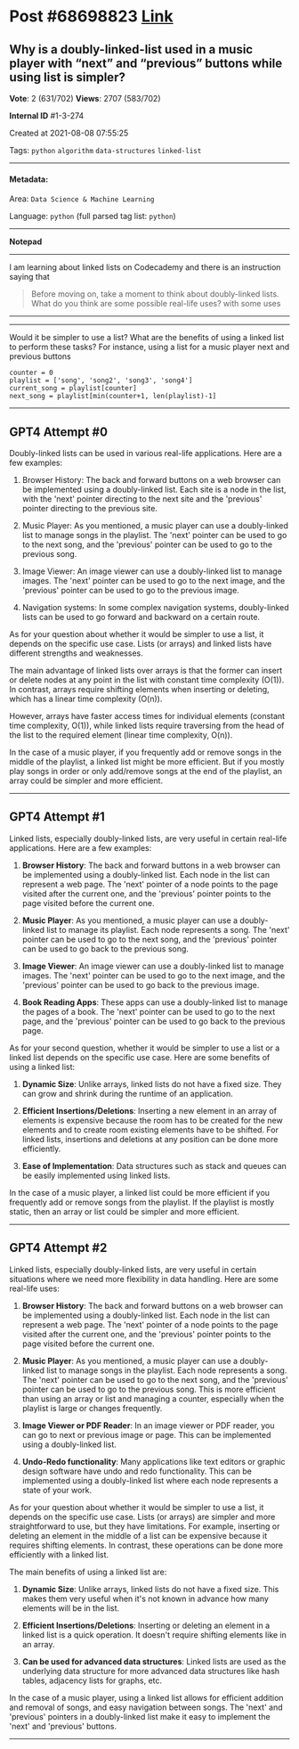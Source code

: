 
# Post \#68698823 [Link](https://stackoverflow.com/questions/68698823/)

## Why is a doubly-linked-list used in a music player with “next” and “previous” buttons while using list is simpler?

**Vote**: 2 (631/702) **Views**: 2707 (583/702) 

**Internal ID** \#1-3-274

Created at 2021-08-08 07:55:25

Tags: `python` `algorithm` `data-structures` `linked-list`

----------

#### Metadata:

Area: `Data Science & Machine Learning`

Language: `python` (full parsed tag list: `python`)

----------

**Notepad**


----------

I am learning about linked lists on Codecademy and there is an instruction saying that
> Before moving on, take a moment to think about doubly-linked lists.
What do you think are some possible real-life uses?
with some uses
- - - 

---


Would it be simpler to use a list?
What are the benefits of using a linked list to perform these tasks?
For instance, using a list for a music player next and previous buttons
```
counter = 0
playlist = ['song', 'song2', 'song3', 'song4']
current_song = playlist[counter]
next_song = playlist[min(counter+1, len(playlist)-1]
```



----------
        
## GPT4 Attempt \#0

Doubly-linked lists can be used in various real-life applications. Here are a few examples:

1. Browser History: The back and forward buttons on a web browser can be implemented using a doubly-linked list. Each site is a node in the list, with the 'next' pointer directing to the next site and the 'previous' pointer directing to the previous site.

2. Music Player: As you mentioned, a music player can use a doubly-linked list to manage songs in the playlist. The 'next' pointer can be used to go to the next song, and the 'previous' pointer can be used to go to the previous song.

3. Image Viewer: An image viewer can use a doubly-linked list to manage images. The 'next' pointer can be used to go to the next image, and the 'previous' pointer can be used to go to the previous image.

4. Navigation systems: In some complex navigation systems, doubly-linked lists can be used to go forward and backward on a certain route.

As for your question about whether it would be simpler to use a list, it depends on the specific use case. Lists (or arrays) and linked lists have different strengths and weaknesses.

The main advantage of linked lists over arrays is that the former can insert or delete nodes at any point in the list with constant time complexity (O(1)). In contrast, arrays require shifting elements when inserting or deleting, which has a linear time complexity (O(n)).

However, arrays have faster access times for individual elements (constant time complexity, O(1)), while linked lists require traversing from the head of the list to the required element (linear time complexity, O(n)).

In the case of a music player, if you frequently add or remove songs in the middle of the playlist, a linked list might be more efficient. But if you mostly play songs in order or only add/remove songs at the end of the playlist, an array could be simpler and more efficient.

--------

## GPT4 Attempt \#1

Linked lists, especially doubly-linked lists, are very useful in certain real-life applications. Here are a few examples:

1. **Browser History**: The back and forward buttons in a web browser can be implemented using a doubly-linked list. Each node in the list can represent a web page. The 'next' pointer of a node points to the page visited after the current one, and the 'previous' pointer points to the page visited before the current one.

2. **Music Player**: As you mentioned, a music player can use a doubly-linked list to manage its playlist. Each node represents a song. The 'next' pointer can be used to go to the next song, and the 'previous' pointer can be used to go back to the previous song.

3. **Image Viewer**: An image viewer can use a doubly-linked list to manage images. The 'next' pointer can be used to go to the next image, and the 'previous' pointer can be used to go back to the previous image.

4. **Book Reading Apps**: These apps can use a doubly-linked list to manage the pages of a book. The 'next' pointer can be used to go to the next page, and the 'previous' pointer can be used to go back to the previous page.

As for your second question, whether it would be simpler to use a list or a linked list depends on the specific use case. Here are some benefits of using a linked list:

1. **Dynamic Size**: Unlike arrays, linked lists do not have a fixed size. They can grow and shrink during the runtime of an application.

2. **Efficient Insertions/Deletions**: Inserting a new element in an array of elements is expensive because the room has to be created for the new elements and to create room existing elements have to be shifted. For linked lists, insertions and deletions at any position can be done more efficiently.

3. **Ease of Implementation**: Data structures such as stack and queues can be easily implemented using linked lists.

In the case of a music player, a linked list could be more efficient if you frequently add or remove songs from the playlist. If the playlist is mostly static, then an array or list could be simpler and more efficient.

--------

## GPT4 Attempt \#2

Linked lists, especially doubly-linked lists, are very useful in certain situations where we need more flexibility in data handling. Here are some real-life uses:

1. **Browser History**: The back and forward buttons on a web browser can be implemented using a doubly-linked list. Each node in the list can represent a web page. The 'next' pointer of a node points to the page visited after the current one, and the 'previous' pointer points to the page visited before the current one.

2. **Music Player**: As you mentioned, a music player can use a doubly-linked list to manage songs in the playlist. Each node represents a song. The 'next' pointer can be used to go to the next song, and the 'previous' pointer can be used to go to the previous song. This is more efficient than using an array or list and managing a counter, especially when the playlist is large or changes frequently.

3. **Image Viewer or PDF Reader**: In an image viewer or PDF reader, you can go to next or previous image or page. This can be implemented using a doubly-linked list.

4. **Undo-Redo functionality**: Many applications like text editors or graphic design software have undo and redo functionality. This can be implemented using a doubly-linked list where each node represents a state of your work.

As for your question about whether it would be simpler to use a list, it depends on the specific use case. Lists (or arrays) are simpler and more straightforward to use, but they have limitations. For example, inserting or deleting an element in the middle of a list can be expensive because it requires shifting elements. In contrast, these operations can be done more efficiently with a linked list.

The main benefits of using a linked list are:

1. **Dynamic Size**: Unlike arrays, linked lists do not have a fixed size. This makes them very useful when it's not known in advance how many elements will be in the list.

2. **Efficient Insertions/Deletions**: Inserting or deleting an element in a linked list is a quick operation. It doesn't require shifting elements like in an array.

3. **Can be used for advanced data structures**: Linked lists are used as the underlying data structure for more advanced data structures like hash tables, adjacency lists for graphs, etc.

In the case of a music player, using a linked list allows for efficient addition and removal of songs, and easy navigation between songs. The 'next' and 'previous' pointers in a doubly-linked list make it easy to implement the 'next' and 'previous' buttons.

--------
